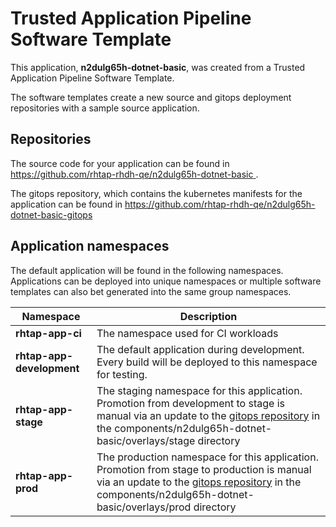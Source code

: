 # Trusted Application Pipeline Software Template

This application, **n2dulg65h-dotnet-basic**, was created from a Trusted Application Pipeline Software Template.

The software templates create a new source and gitops deployment repositories with a sample source application. 

## Repositories

The source code for your application can be found in [https://github.com/rhtap-rhdh-qe/n2dulg65h-dotnet-basic ](https://github.com/rhtap-rhdh-qe/n2dulg65h-dotnet-basic ).
 
The gitops repository, which contains the kubernetes manifests for the application can be found in 
[https://github.com/rhtap-rhdh-qe/n2dulg65h-dotnet-basic-gitops ](https://github.com/rhtap-rhdh-qe/n2dulg65h-dotnet-basic-gitops ) 

## Application namespaces 

The default application will be found in the following namespaces. Applications can be deployed into unique namespaces or multiple software templates can also bet generated into the same group namespaces.  

|  Namespace   |  Description   |  
| -------- | -------- |
| **rhtap-app-ci** | The namespace used for CI workloads |
| **rhtap-app-development** | The default application during development. Every build will be deployed to this namespace for testing. |
| **rhtap-app-stage** | The staging namespace for this application. Promotion from development to stage is manual via an update to the [gitops repository](https://github.com/rhtap-rhdh-qe/n2dulg65h-dotnet-basic-gitops ) in the components/n2dulg65h-dotnet-basic/overlays/stage directory |
| **rhtap-app-prod** | The production namespace for this application. Promotion from stage to production is manual via an update to the [gitops repository](https://github.com/rhtap-rhdh-qe/n2dulg65h-dotnet-basic-gitops ) in the components/n2dulg65h-dotnet-basic/overlays/prod directory |